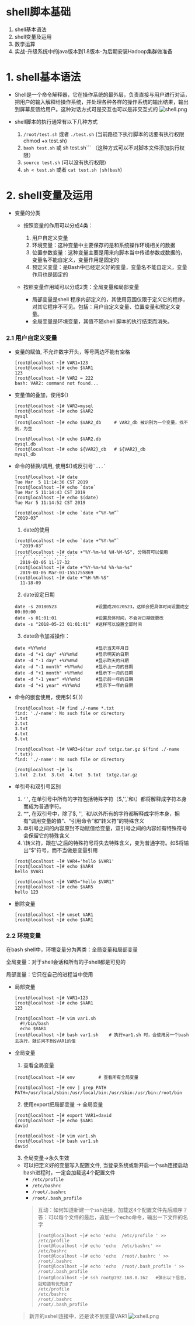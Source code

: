 # shell脚本基础
1. shell基本语法
2. shell变量及运用
3. 数学运算
4. 实战-升级系统中的java版本到1.8版本-为后期安装Hadoop集群做准备

# 1. shell基本语法
- Shell是一个命令解释器，它在操作系统的最外层，负责直接与用户进行对话，把用户的输入解释给操作系统，并处理各种各样的操作系统的输出结果，输出到屏幕反馈给用户。这种对话方式可是交互也可以是非交互式的
  ![shell.png](https://i.loli.net/2019/03/05/5c7de3e1b7e32.png)
  
- shell脚本的执行通常有以下几种方式
  1. ```/root/test.sh```  或者 ```./test.sh``` (当前路径下执行脚本的话要有执行权限chmod +x test.sh) 
  2. ```bash test.sh``` 或 sh test.sh```  （这种方式可以不对脚本文件添加执行权限）
  3. ```source test.sh``` (可以没有执行权限)
  4. ```sh < test.sh``` 或者 ```cat test.sh |sh(bash```)

# 2. shell变量及运用

- 变量的分类

  - 按照变量的作用可以分成4类：
    1. 用户自定义变量 
    2. 环境变量：这种变量中主要保存的是和系统操作环境相关的数据
    3. 位置参数变量：这种变量主要是用来向脚本当中传递参数或数据的，变量名不能自定义，变量作用是固定的
    4. 预定义变量：是Bash中已经定义好的变量，变量名不能自定义，变量作用也是固定的

  - 按照变量作用域可以分成2类：全局变量和局部变量

    - 局部变量是shell 程序内部定义的，其使用范围仅限于定义它的程序，对其它程序不可见。包括：用户自定义变量、位置变量和预定义变量。
    - 全局变量是环境变量，其值不随shell 脚本的执行结束而消失。
### 2.1 用户自定义变量 

- 变量的赋值, 不允许数字开头，等号两边不能有空格
  ```
  [root@localhost ~]# VAR1=123
  [root@localhost ~]# echo $VAR1 
  123
  [root@localhost ~]# VAR2 = 222
  bash: VAR2: command not found...
  ```
- 变量值的叠加，使用${}
  ```
  [root@localhost ~]# VAR2=mysql
  [root@localhost ~]# echo $VAR2
  mysql
  [root@localhost ~]# echo $VAR2_db     # VAR2_db 被识别为一个变量，找不到，为空

  [root@localhost ~]# echo $VAR2.db
  mysql.db
  [root@localhost ~]# echo ${VAR2}_db   # ${VAR2}_db
  mysql_db
  ```
- 命令的替换/调用, 使用$()或反引号``` `...` ```
  ```
  [root@localhost ~]# date
  Tue Mar  5 11:14:36 CST 2019
  [root@localhost ~]# echo `date`
  Tue Mar 5 11:14:43 CST 2019
  [root@localhost ~]# echo $(date)
  Tue Mar 5 11:14:52 CST 2019

  [root@localhost ~]# echo `date +“%Y-%m”`
  “2019-03”
  ```
  1. date的使用
    ```
    [root@localhost ~]# echo `date +“%Y-%m”`  
      “2019-03”
    [root@localhost ~]# date +"%Y-%m-%d %H-%M-%S", 分隔符可以使用```/```,```-```,```:```  
      2019-03-05 11-17-32
    [root@localhost ~]# date +"%Y-%m-%d %h-%m-%s"  
      2019-03-05 Mar-03-1551755869
    [root@localhost ~]# date +"%H-%M-%S"  
      11-18-09
    ```
  2. date设定日期
    ```
    date -s 20180523               #设置成20120523，这样会把具体时间设置成空00:00:00
    date -s 01:01:01               #设置具体时间，不会对日期做更改
    date -s "2018-05-23 01:01:01"  #这样可以设置全部时间
    ```
  3. date命令加减操作：
    ```
    date +%Y%m%d                   #显示当天年月日
    date -d "+1 day" +%Y%m%d       #显示明天的日期
    date -d "-1 day" +%Y%m%d       #显示昨天的日期
    date -d "-1 month" +%Y%m%d     #显示上一月的日期
    date -d "+1 month" +%Y%m%d     #显示下一月的日期
    date -d "-1 year" +%Y%m%d      #显示前一年的日期
    date -d "+1 year" +%Y%m%d      #显示下一年的日期
    ```
- 命令的嵌套使用，使用$( $( ))
  ```
  [root@localhost ~]# find ./-name *.txt
  find: './-name': No such file or directory
  1.txt
  2.txt
  3.txt
  4.txt
  5.txt

  [root@localhost ~]# VAR3=$(tar zcvf txtgz.tar.gz $(find ./-name *.txt))
  find: './-name': No such file or directory
  
  [root@localhost ~]# ls
  1.txt  2.txt  3.txt  4.txt  5.txt  txtgz.tar.gz
  ```
- 单引号和双引号区别
  1. ```‘’```,	在单引号中所有的字符包括特殊字符（$,'',`和\）都将解释成字符本身而成为普通字符。
  2. ```“”```,	在双引号中，除了$, '', `和\以外所有的字符都解释成字符本身，拥有“调用变量的值”、“引用命令”和“转义符”的特殊含义
  3. 单引号之间的内容原封不动赋值给变量，双引号之间的内容如有特殊符号会保留它的特殊含义
  4. \转义符，跟在\之后的特殊符号将失去特殊含义，变为普通字符。如\$将输出“$”符号，而不当做是变量引用
  
  ```
  [root@localhost ~]# VAR4='hello $VAR1'
  [root@localhost ~]# echo $VAR4
  hello $VAR1
  
  [root@localhost ~]# VAR5="hello $VAR1"
  [root@localhost ~]# echo $VAR5
  hello 123
  ```

- 删除变量
  ```
  [root@localhost ~]# unset VAR1
  [root@localhost ~]# echo $VAR1

  ```

### 2.2 环境变量
在bash shell中，环境变量分为两类：全局变量和局部变量

全局变量：对于shell会话和所有的子shell都是可见的

局部变量：它只在自己的进程当中使用

- 局部变量
  ```
  [root@localhost ~]# VAR1=123
  [root@localhost ~]# echo $VAR1
  123
  
  [root@localhost ~]# vim var1.sh
    #!/bin/bash
    echo $VAR1
  [root@localhost ~]# bash var1.sh    # 执行var1.sh 时，会使用另一个bash去执行，就访问不到$VAR1的值

  ```

- 全局变量
  1. 查看全局变量
    ```
    [root@localhost ~]# env         # 查看所有全局变量

    [root@localhost ~]# env | grep PATH
    PATH=/usr/local/sbin:/usr/local/bin:/usr/sbin:/usr/bin:/root/bin
    ```
  2. 使用export把局部变量 -> 全局变量
    ```
    [root@localhost ~]# export VAR1=david
    [root@localhost ~]# echo $VAR1
    david
    
    [root@localhost ~]# vim var1.sh 
    [root@localhost ~]# bash var1.sh 
    david
    ```
  3. 全局变量->永久生效
  
    - 可以把定义好的变量写入配置文件, 当登录系统或新开启一个ssh连接启动bash进程时，一定会加载这4个配置文件
      -  ```/etc/profile```
      -  ```/etc/bashrc```
      -  ```/root/.bashrc```
      -  ```/root/.bash_profile```
      > 互动：如何知道新建一个ssh连接，加载这4个配置文件先后顺序？ 答：可以每个文件的最后，追加一个echo命令，输出一下文件的名字
      >  ```
      >  [root@localhost ~]# echo 'echo  /etc/profile ' >> /etc/profile
      >  [root@localhost ~]# echo 'echo  /etc/bashrc' >> /etc/bashrc
      >  [root@localhost ~]# echo 'echo  /root/.bashrc ' >> /root/.bashrc
      >  [root@localhost ~]# echo 'echo  /root/.bash_profile ' >> /root/.bash_profile
      >  [root@localhost ~]# ssh root@192.168.0.162   #弹出以下信息，就知道有优先级了
      >  /etc/profile
      >  /etc/bashrc
      >  /root/.bashrc
      >  /root/.bash_profile
      >  ```
      
    > 新开的xshell连接中，还是读不到变量VAR1
    > ![xshell.png](https://i.loli.net/2019/03/05/5c7e03a9b1f53.png)
    > 

    
    ```
    
    ```
    
    
    
    
    
    
    
    
